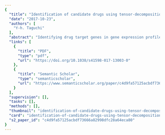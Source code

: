 ```yaml
---
{
  "title": "Identification of candidate drugs using tensor-decomposition-based unsupervised feature extraction in integrated analysis of gene expression between diseases and DrugMatrix datasets",
  "date": "2017-10-23",
  "authors": [
    "Y-h. Taguchi"
  ],
  "abstract": "Identifying drug target genes in gene expression profiles is not straightforward. Because a drug targets proteins and not mRNAs, the mRNA expression of drug target genes is not always altered. In addition, the interaction between a drug and protein can be context dependent; this means that simple drug incubation experiments on cell lines do not always reflect the real situation during active disease. In this paper, I applied tensor-decomposition-based unsupervised feature extraction to the integrated analysis using a mathematical product of gene expression in various diseases and gene expression in the DrugMatrix dataset, where comprehensive data on gene expression during various drug treatments of rats are reported. I found that this strategy, in a fully unsupervised manner, enables researchers to identify a combined set of genes and compounds that significantly overlap with gene and drug interactions identified in the past. As an example illustrating the usefulness of this strategy in drug discovery experiments, I considered cirrhosis, for which no effective drugs have ever been proposed. The present strategy identified two promising therapeutic-target genes, CYPOR and HNFA4; for their protein products, bezafibrate was identified as a promising candidate drug, supported by in silico docking analysis.",
  "links": [
    {
      "title": "PDF",
      "type": "pdf",
      "url": "https://doi.org/10.1038/s41598-017-13003-0"
    },
    {
      "title": "Semantic Scholar",
      "type": "semanticscholar",
      "url": "https://www.semanticscholar.org/paper/c4d9fa57125acbdf73666a82998dfc28a64eca80"
    }
  ],
  "supervision": [],
  "tasks": [],
  "methods": [],
  "thumbnail": "identification-of-candidate-drugs-using-tensor-decomposition-based-unsupervised-feature-extraction-in-integrated-analysis-of-gene-expression-between-diseases-and-drug-matrix-datasets-thumb.jpg",
  "card": "identification-of-candidate-drugs-using-tensor-decomposition-based-unsupervised-feature-extraction-in-integrated-analysis-of-gene-expression-between-diseases-and-drug-matrix-datasets-card.jpg",
  "s2_paper_id": "c4d9fa57125acbdf73666a82998dfc28a64eca80"
}
---
```


